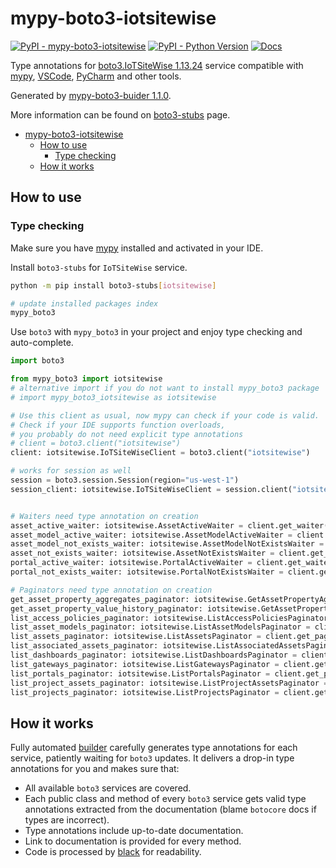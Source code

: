 # mypy-boto3-iotsitewise

[![PyPI - mypy-boto3-iotsitewise](https://img.shields.io/pypi/v/mypy-boto3-iotsitewise.svg?color=blue)](https://pypi.org/project/mypy-boto3-iotsitewise)
[![PyPI - Python Version](https://img.shields.io/pypi/pyversions/mypy-boto3-iotsitewise.svg?color=blue)](https://pypi.org/project/mypy-boto3-iotsitewise)
[![Docs](https://img.shields.io/readthedocs/mypy-boto3-builder.svg?color=blue)](https://mypy-boto3-builder.readthedocs.io/)

Type annotations for
[boto3.IoTSiteWise 1.13.24](https://boto3.amazonaws.com/v1/documentation/api/1.13.24/reference/services/iotsitewise.html#IoTSiteWise) service
compatible with [mypy](https://github.com/python/mypy), [VSCode](https://code.visualstudio.com/),
[PyCharm](https://www.jetbrains.com/pycharm/) and other tools.

Generated by [mypy-boto3-buider 1.1.0](https://github.com/vemel/mypy_boto3_builder).

More information can be found on [boto3-stubs](https://pypi.org/project/boto3-stubs/) page.

- [mypy-boto3-iotsitewise](#mypy-boto3-iotsitewise)
  - [How to use](#how-to-use)
    - [Type checking](#type-checking)
  - [How it works](#how-it-works)

## How to use

### Type checking

Make sure you have [mypy](https://github.com/python/mypy) installed and activated in your IDE.

Install `boto3-stubs` for `IoTSiteWise` service.

```bash
python -m pip install boto3-stubs[iotsitewise]

# update installed packages index
mypy_boto3
```

Use `boto3` with `mypy_boto3` in your project and enjoy type checking and auto-complete.

```python
import boto3

from mypy_boto3 import iotsitewise
# alternative import if you do not want to install mypy_boto3 package
# import mypy_boto3_iotsitewise as iotsitewise

# Use this client as usual, now mypy can check if your code is valid.
# Check if your IDE supports function overloads,
# you probably do not need explicit type annotations
# client = boto3.client("iotsitewise")
client: iotsitewise.IoTSiteWiseClient = boto3.client("iotsitewise")

# works for session as well
session = boto3.session.Session(region="us-west-1")
session_client: iotsitewise.IoTSiteWiseClient = session.client("iotsitewise")


# Waiters need type annotation on creation
asset_active_waiter: iotsitewise.AssetActiveWaiter = client.get_waiter("asset_active")
asset_model_active_waiter: iotsitewise.AssetModelActiveWaiter = client.get_waiter("asset_model_active")
asset_model_not_exists_waiter: iotsitewise.AssetModelNotExistsWaiter = client.get_waiter("asset_model_not_exists")
asset_not_exists_waiter: iotsitewise.AssetNotExistsWaiter = client.get_waiter("asset_not_exists")
portal_active_waiter: iotsitewise.PortalActiveWaiter = client.get_waiter("portal_active")
portal_not_exists_waiter: iotsitewise.PortalNotExistsWaiter = client.get_waiter("portal_not_exists")

# Paginators need type annotation on creation
get_asset_property_aggregates_paginator: iotsitewise.GetAssetPropertyAggregatesPaginator = client.get_paginator("get_asset_property_aggregates")
get_asset_property_value_history_paginator: iotsitewise.GetAssetPropertyValueHistoryPaginator = client.get_paginator("get_asset_property_value_history")
list_access_policies_paginator: iotsitewise.ListAccessPoliciesPaginator = client.get_paginator("list_access_policies")
list_asset_models_paginator: iotsitewise.ListAssetModelsPaginator = client.get_paginator("list_asset_models")
list_assets_paginator: iotsitewise.ListAssetsPaginator = client.get_paginator("list_assets")
list_associated_assets_paginator: iotsitewise.ListAssociatedAssetsPaginator = client.get_paginator("list_associated_assets")
list_dashboards_paginator: iotsitewise.ListDashboardsPaginator = client.get_paginator("list_dashboards")
list_gateways_paginator: iotsitewise.ListGatewaysPaginator = client.get_paginator("list_gateways")
list_portals_paginator: iotsitewise.ListPortalsPaginator = client.get_paginator("list_portals")
list_project_assets_paginator: iotsitewise.ListProjectAssetsPaginator = client.get_paginator("list_project_assets")
list_projects_paginator: iotsitewise.ListProjectsPaginator = client.get_paginator("list_projects")
```

## How it works

Fully automated [builder](https://github.com/vemel/mypy_boto3_builder) carefully generates
type annotations for each service, patiently waiting for `boto3` updates. It delivers
a drop-in type annotations for you and makes sure that:

- All available `boto3` services are covered.
- Each public class and method of every `boto3` service gets valid type annotations
  extracted from the documentation (blame `botocore` docs if types are incorrect).
- Type annotations include up-to-date documentation.
- Link to documentation is provided for every method.
- Code is processed by [black](https://github.com/psf/black) for readability.